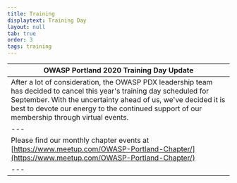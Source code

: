 ```yaml
---
title: Training
displaytext: Training Day
layout: null
tab: true
order: 3
tags: training
---
```


| OWASP Portland 2020 Training Day Update |
| --- |
| After a lot of consideration, the OWASP PDX leadership team has decided to cancel this year's training day scheduled for September. With the uncertainty ahead of us, we've decided it is best to devote our energy to the continued support of our membership through virtual events. |
| --- |
| Please find our monthly chapter events at [https://www.meetup.com/OWASP-Portland-Chapter/](https://www.meetup.com/OWASP-Portland-Chapter/) |
| --- |
